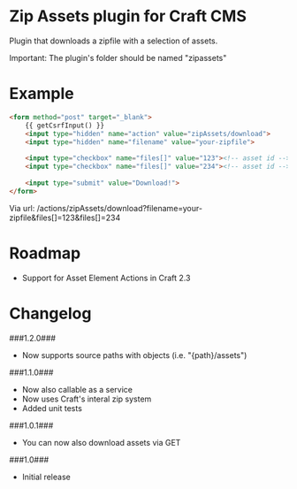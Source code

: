 Zip Assets plugin for Craft CMS
=================

Plugin that downloads a zipfile with a selection of assets.

Important:
The plugin's folder should be named "zipassets"

Example
=================
```html
<form method="post" target="_blank">
	{{ getCsrfInput() }}
    <input type="hidden" name="action" value="zipAssets/download">
    <input type="hidden" name="filename" value="your-zipfile">
    
    <input type="checkbox" name="files[]" value="123"><!-- asset id -->
    <input type="checkbox" name="files[]" value="234"><!-- asset id -->
    
    <input type="submit" value="Download!">
</form>
```

Via url:
/actions/zipAssets/download?filename=your-zipfile&files[]=123&files[]=234

Roadmap
=================
 - Support for Asset Element Actions in Craft 2.3

Changelog
=================
###1.2.0###
 - Now supports source paths with objects (i.e. "{path}/assets")

###1.1.0###
 - Now also callable as a service
 - Now uses Craft's interal zip system
 - Added unit tests

###1.0.1###
 - You can now also download assets via GET

###1.0###
 - Initial release